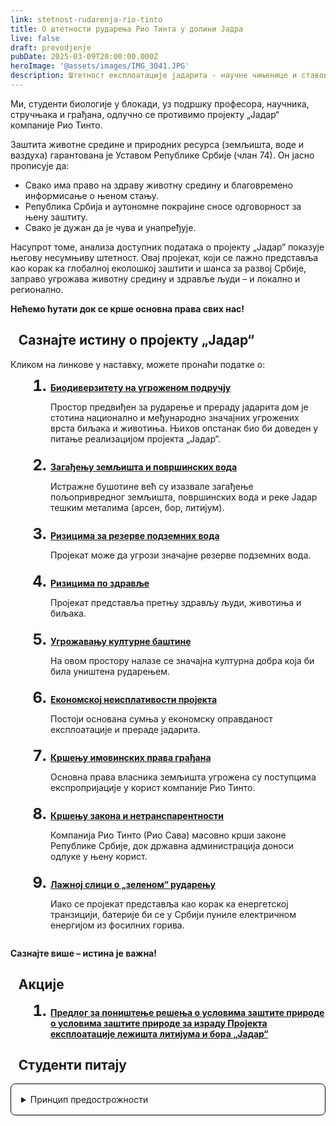 ```yaml
---
link: stetnost-rudarenja-rio-tinto
title: О штетности рударења Рио Тинта у долини Јадра
live: false
draft: prevodjenje
pubDate: 2025-03-09T20:00:00.000Z
heroImage: '@assets/images/IMG_3041.JPG'
description: Штетност експлоатације јадарита - научне чињенице и ставови студената и професора биолошког факултета. Прочитајте о Деградација станишта, Загађењу вода, Губитку биодиверзитета, Социо-економским ризицима. Сазнајте о историји и етици пословања компаније Рио Тинто.
---
```

Ми, студенти биологије у блокади, уз подршку професора, научника, стручњака и грађана, одлучно се противимо пројекту „Јадар“ компаније Рио Тинто.

Заштита животне средине и природних ресурса (земљишта, воде и ваздуха) гарантована је Уставом Републике Србије (члан 74). Он јасно прописује да:

- Свако има право на здраву животну средину и благовремено информисање о њеном стању.
- Република Србија и аутономне покрајине сносе одговорност за њену заштиту.
- Свако је дужан да је чува и унапређује.

Насупрот томе, анализа доступних података о пројекту „Јадар“ показује његову несумњиву штетност. Овај пројекат, који се лажно представља као корак ка глобалној еколошкој заштити и шанса за развој Србије, заправо угрожава животну средину и здравље људи – и локално и регионално.

<b>Нећемо ћутати док се крше основна права свих нас!</b>

<section>
    <h2>Сазнајте истину о пројекту „Јадар“</h2>
    <p>Кликом на линкове у наставку, можете пронаћи податке о:</p>
    <ol>
        <li>
            <a href="/sr/rioTinto/biodiverzitet">Биодиверзитету на угроженом подручју</a>
            <p>Простор предвиђен за рударење и прераду јадарита дом је стотина национално и међународно значајних угрожених врста биљака и животиња. Њихов опстанак био би доведен у питање реализацијом пројекта „Јадар“.</p>
        </li>
        <li>
            <a href="/sr/rioTinto/zagadjenje">Загађењу земљишта и површинских вода</a>
            <p>Истражне бушотине већ су изазвале загађење пољопривредног земљишта, површинских вода и реке Јадар тешким металима (арсен, бор, литијум).</p>
        </li>
        <li>
            <a href="/sr/rioTinto/podzemne-vode">Ризицима за резерве подземних вода</a>
            <p>Пројекат може да угрози значајне резерве подземних вода.</p>
        </li>
        <li>
            <a href="/sr/rioTinto/zdravlje">Ризицима по здравље</a>
            <p>Пројекат представља претњу здрављу људи, животиња и биљака.</p>
        </li>
        <li>
            <a href="/sr/rioTinto/kulturna-dobra">Угрожавању културне баштине</a>
            <p>На овом простору налазе се значајна културна добра која би била уништена рударењем.</p>
        </li>
        <li>
            <a href="/sr/rioTinto/ekonomija">Економској неисплативости пројекта</a>
            <p>Постоји основана сумња у економску оправданост експлоатације и прераде јадарита.</p>
        </li>
        <li>
            <a href="/sr/rioTinto/imovinska-prava">Кршењу имовинских права грађана</a>
            <p>Основна права власника земљишта угрожена су поступцима експропријације у корист компаније Рио Тинто.</p>
        </li>
        <li>
            <a href="/sr/rioTinto/zakoni">Кршењу закона и нетранспарентности</a>
            <p>Компанија Рио Тинто (Рио Сава) масовно крши законе Републике Србије, док државна администрација доноси одлуке у њену корист.</p>
        </li>
        <li>
            <a href="/sr/rioTinto/zeleno-rudarenje">Лажној слици о „зеленом“ рударењу</a>
            <p>Иако се пројекат представља као корак ка енергетској транзицији, батерије би се у Србији пуниле електричном енергијом из фосилних горива.</p>
        </li>
    </ol>
    <b>Сазнајте више – истина је важна!</b>
</section>

<section>
    <h2>Акције</h2>
    <ol>
        <li><a href="/sr/rioTinto/akcija-ponistenje-resenja">Предлог за поништење решења о условима заштите природе о условима заштите природе за израду Пројекта експлоатације лежишта литијума и бора „Јадар“</a></li>
    </ol>
</section>

<section>
    <h2>Студенти питају</h2>
    <details>
    <summary>Принцип предострожности</summary>
    <div class="content">
    <p><b>Питање:</b>
    У медијима је наведено да експерти за биодиверзитет, који су се бавили анализом утицаја пројекта „Јадар“ на стање биодиверзитета, сматрају да је „основна и у исто време оптимална мера заштите биодиверзитета, одустанак од пројекта „Јадар““, као и да је тај предлог, између осталог, заснован и на принципу предострожности. Можете ли нам једноставним језиком објаснити шта тај принцип предострожности подразумева?</p>
    <blockquote>
Принцип или начело предострожности је концепт који произилази из одговорности према будућим генерацијама, и представља један од основних принципа одрживог развоја, односно идеје о зеленој транзицији.

Тај принцип говори да ако мере за спречавање негативних последица нису довољно поуздане, а могућа штета по животну средину је веома озбиљна, тешко поправљива или неповратна, онда би требало одустати од одређеног пројекта. Нагласак је на томе да се одустане и у случају када је настанак штете неизвестан, јер, како се каже, нема савршених алгоритама за процену ризика у ситуацијама које укључују сам живот.

У складу са тим, принцип предострожности у законодавству каже: „Владе морају примењивати принцип предострожности, тј. предузети мере како би се избегли потенцијално штетни утицаји (токсичних) супстанци, чак и када не постоји научни доказ о постојању узрочне везе између њихових емисија и ефеката“.

Као једно од осам основних нечела заштите природе, начело предострожности је укључено и у наше законодавство, и то конкретно у члану 5 став 8, Закона о заштити природе ("Сл. гласник РС", бр. 36/2009, 88/2010, 91/2010 - испр., 14/2016, 95/2018 - др. закон и 71/2021).

Ако постоје две групе стручњака које не деле исти став, онда треба да се доноси одлука на основу мишљења оних који су против, јер је предострожност важнија од неоснованог ризика.

То објашњава стратегију развијених земаља које имају своје резерве литијума, али га експлоатишу на другим локацијама, ван териториторије своје земље. Оне сматрају да су ризици велики, а да је у исто време много нејасноћа и недоумица у целом процесу. У овом контексту, појам „предострожност“ и „одустанак из предострожности“ су кључни у одлучивању. Супротно томе је, кoцање са будућношћу и животном средином!

<b>Више о принципу предострожности:</b>

<a href="https://drive.google.com/file/d/1NRavMxjeX8BIN2FUllAkNwMnSIUG0JcP/view?usp=drive\_link">Документ о принципу предострожности</a>

<a href="https://www.danas.rs/dijalog/licni-stavovi/kockanje-kopanjem-licni-stav-filozofkinje-i-psihoterapeutkinje-tatjane-milivojevic/">Дневник: "Коцкање копањем"</a>

<em>проф. др. Димитар Лакушић, Биолошки факултет – 12. 3. 2025.</em>

</blockquote>
</div>
</details>

</section>

<style>
    details b {
        font-weight: bold;
        color: var(--accent);
    }
    a {
        color: var(--accent);
        font-weight: bold;
    }
    h2 {
        border-left: 0.4rem var(--accent) solid;
        padding-left: 0.8rem;
    }
    ol {
        padding-inline-start: 4rem;
        display: flex;
        flex-direction: column;
        gap: 0.5rem;
    }

    ol ::marker {
        font-size: 1.5rem;
        font-weight: 700;
        line-height: 1;
    }

    blockquote em {
        color: var(--accent-dark);
        font-style: italic;
    }

    details {
        width: 100%;
    }

    details summary {
        cursor: pointer;
        padding: 1rem;
        border: 1px solid black;
        border-radius: 0.5rem;
    }
</style>
